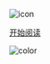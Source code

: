  

![icon](https://user-images.githubusercontent.com/58176267/159104005-c4c5744b-dfb0-446e-9bf1-a08c6c133ac9.png)


[开始阅读](README.md)  

<!-- 背景色 -->
![color](#fff)
